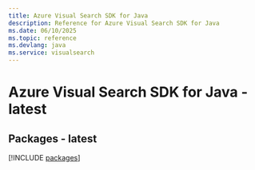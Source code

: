```yaml
---
title: Azure Visual Search SDK for Java
description: Reference for Azure Visual Search SDK for Java
ms.date: 06/10/2025
ms.topic: reference
ms.devlang: java
ms.service: visualsearch
---
```

# Azure Visual Search SDK for Java - latest
## Packages - latest
[!INCLUDE [packages](visual-search-index.md)]